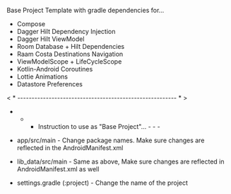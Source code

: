 
Base Project Template with gradle dependencies for...

- Compose
- Dagger Hilt Dependency Injection
- Dagger Hilt ViewModel
- Room Database + Hilt Dependencies
- Raam Costa Destinations Navigation
- ViewModelScope + LifeCycleScope
- Kotlin-Android Coroutines
- Lottie Animations
- Datastore Preferences

< * -------------------------------------------------------- * >

- - - Instruction to use as "Base Project"... - - -

- app/src/main - Change package names. Make sure changes are reflected in the AndroidManifest.xml
- lib_data/src/main - Same as above, Make sure changes are reflected in AndroidManifest.xml as well
- settings.gradle (:project) - Change the name of the project


